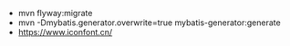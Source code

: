 - mvn flyway:migrate
- mvn -Dmybatis.generator.overwrite=true mybatis-generator:generate
- https://www.iconfont.cn/

